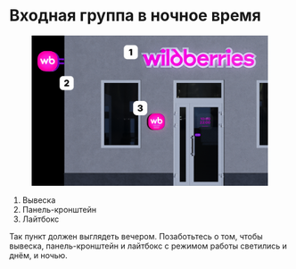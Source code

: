 # Входная группа в ночное время

<figure><img src="../../.gitbook/assets/vhodnaya_grupa_night.png" alt=""><figcaption></figcaption></figure>

1. Вывеска
2. Панель-кронштейн
3. Лайтбокс

Так пункт должен выглядеть вечером. Позаботьтесь о том, чтобы вывеска, панель-кронштейн и лайтбокс с режимом работы светились и днём, и ночью.

